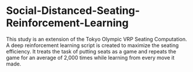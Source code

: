 # Social-Distanced-Seating-Reinforcement-Learning

This study is an extension of the Tokyo Olympic VRP Seating Computation. A deep reinforcement learning script is created to maximize the seating efficiency. It treats the task of putting seats as a game and repeats the game for an average of 2,000 times while learning from every move it made. 
